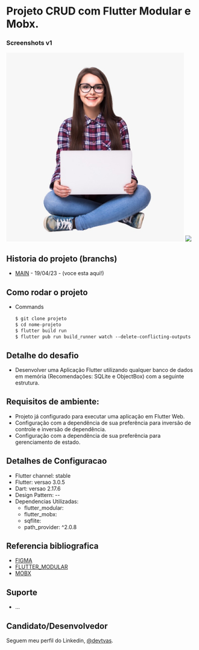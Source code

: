 <h1>Projeto CRUD com Flutter Modular e Mobx.</h1>

### Screenshots v1

<img src="assets/images/splash.png" height="500em" /> 
<img src="assets/images/versao1.png" height="500em" /> 

## Historia do projeto (branchs)

- [MAIN]() - 19/04/23 - (voce esta aqui!)


<h2>Como rodar o projeto</h2>

  + Commands

    ```
    $ git clone projeto
    $ cd nome-projeto
    $ flutter build run
    $ flutter pub run build_runner watch --delete-conflicting-outputs
    ```
    
<h2>Detalhe do desafio</h2>

* Desenvolver uma Aplicação Flutter
utilizando qualquer banco de dados em memória
(Recomendações: SQLite e ObjectBox) com a
seguinte estrutura.


<h2>Requisitos de ambiente:</h2>

* Projeto já configurado para executar uma aplicação em Flutter Web.
* Configuração com a dependência de sua preferência para inversão de controle e inversão de dependência.
* Configuração com a dependência de sua preferência para gerenciamento de estado.


<h2>Detalhes de Configuracao</h2>
  
  + Flutter channel: stable 
  + Flutter: versao 3.0.5
  + Dart: versao 2.17.6
  + Design Pattern: --
  + Dependencias Utilizadas:  
    - flutter_modular:
    - flutter_mobx:
    - sqflite:
    - path_provider: ^2.0.8

<h2>Referencia bibliografica</h2>

  + [FIGMA](https://www.figma.com/file/a6rT2z9LoW5QfTy5w8UrOW/VR-Education?node-id=1-515&t=PnCmDVUnUK0dAzgJ-0)
  + [FLUTTER_MODULAR](https://modular.flutterando.com.br/docs/intro/)
  + [MOBX](https://mobx.netlify.app/)
 

## Suporte

- ...

## Candidato/Desenvolvedor

Seguem meu perfil do Linkedin, [@devtvas](https://www.linkedin.com/in/devtvas/).
